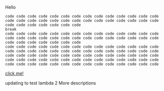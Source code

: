 Hello
```
code code code code code code code code code code code code code code code code code code code code code code code code code code code code code code code code code code code
break
code code code code code code code code code code code code code code code code code code code code code code code code code code code code code code code code code code code
code code code code code code code code code code code code code code code code code code code code code code code code code code code code code code code code code code code code code code code code code code code code code code code code code code code code code code code code code code code code code code code code code code code code code code

```

<a href="https://github.com/Richard-Hansen/hello_world/new/master">click me!</a>


updating to test lambda 2
More descriptions
